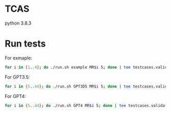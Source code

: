 # TCAS

python 3.8.3

# Run tests

For exmaple:

```sh
for i in {1..4}; do ./run.sh example MR$i 5; done | tee testcases.validate.md
```

For GPT3.5:

```sh
for i in {5..44}; do ./run.sh GPT3D5 MR$i 5; done | tee testcases.validate.md
```

For GPT4:

```sh
for i in {5..44}; do ./run.sh GPT4 MR$i 5; done | tee testcases.validate.md
```